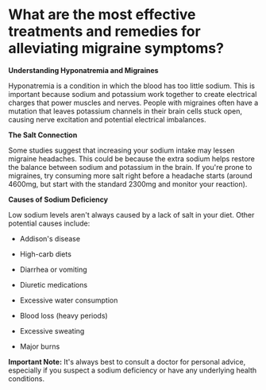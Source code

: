 # What are the most effective treatments and remedies for alleviating migraine symptoms?

**Understanding Hyponatremia and Migraines**

Hyponatremia is a condition in which the blood has too little sodium. This is important because sodium and potassium work together to create electrical charges that power muscles and nerves. People with migraines often have a mutation that leaves potassium channels in their brain cells stuck open, causing nerve excitation and potential electrical imbalances.

**The Salt Connection**

Some studies suggest that increasing your sodium intake may lessen migraine headaches. This could be because the extra sodium helps restore the balance between sodium and potassium in the brain. If you're prone to migraines, try consuming more salt right before a headache starts (around 4600mg, but start with the standard 2300mg and monitor your reaction).

**Causes of Sodium Deficiency**

Low sodium levels aren't always caused by a lack of salt in your diet. Other potential causes include:

- Addison's disease

- High-carb diets

- Diarrhea or vomiting

- Diuretic medications

- Excessive water consumption

- Blood loss (heavy periods)

- Excessive sweating

- Major burns

**Important Note:** It's always best to consult a doctor for personal advice, especially if you suspect a sodium deficiency or have any underlying health conditions.